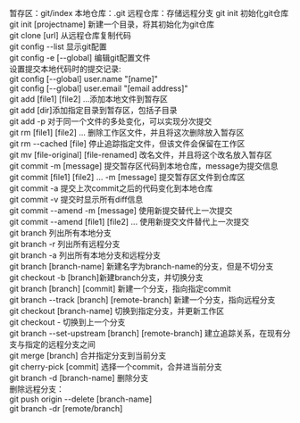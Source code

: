 暂存区：git/index 本地仓库：.git 远程仓库：存储远程分支
git init 初始化git仓库<br />
git init [projectname] 新建一个目录，将其初始化为git仓库<br />
git clone [url] 从远程仓库复制代码<br />
git config --list 显示git配置<br />
git config -e [--global] 编辑git配置文件<br />
设置提交本地代码时的提交记录:<br />
git config [--global] user.name "[name]"<br />
git config [--global] user.email "[email address]"<br />
git add [file1] [file2] ...添加本地文件到暂存区<br />
git add [dir]添加指定目录到暂存区，包括子目录<br />
git add -p 对于同一个文件的多处变化，可以实现分次提交<br />
git rm [file1] [file2] ... 删除工作区文件，并且将这次删除放入暂存区<br />
git rm --cached [file] 停止追踪指定文件，但该文件会保留在工作区<br />
git mv [file-original] [file-renamed] 改名文件，并且将这个改名放入暂存区<br />
git commit -m [message] 提交暂存区代码到本地仓库，message为提交信息<br />
git commit [file1] [file2] ... -m [message] 提交暂存区文件到仓库区<br />
git commit -a 提交上次commit之后的代码变化到本地仓库<br />
git commit -v 提交时显示所有diff信息<br />
git commit --amend -m [message] 使用新提交替代上一次提交<br />
git commit --amend [file1] [file2] ... 使用新提交文件替代上一次提交<br />
git branch 列出所有本地分支<br />
git branch -r 列出所有远程分支<br />
git branch -a 列出所有本地分支和远程分支<br />
git branch [branch-name] 新建名字为branch-name的分支，但是不切分支<br />
git checkout -b [branch]新建branch分支，并切换分支<br />
git branch [branch] [commit] 新建一个分支，指向指定commit<br />
git branch --track [branch] [remote-branch] 新建一个分支，指向远程分支<br />
git checkout [branch-name] 切换到指定分支，并更新工作区<br />
git checkout - 切换到上一个分支<br />
git branch --set-upstream [branch] [remote-branch] 建立追踪关系，在现有分支与指定的远程分支之间<br />
git merge [branch] 合并指定分支到当前分支<br />
git cherry-pick [commit] 选择一个commit，合并进当前分支<br />
git branch -d [branch-name] 删除分支<br />
删除远程分支：<br />
git push origin --delete [branch-name]<br />
git branch -dr [remote/branch]<br />
